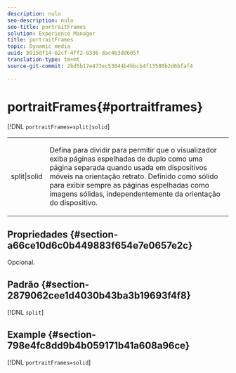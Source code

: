 ```yaml
---
description: nulo
seo-description: nulo
seo-title: portraitFrames
solution: Experience Manager
title: portraitFrames
topic: Dynamic media
uuid: b915df14-62cf-4ff2-8336-dac4b3dd605f
translation-type: tm+mt
source-git-commit: 2bd5b17e473ec53844b4bbcb4f13580b2d6bfaf4

---
```



# portraitFrames{#portraitframes}

[!DNL `portraitFrames=split|solid`]

<table id="table_1D425B7685D448459CD3FE8D683C813C"> 
 <tbody> 
  <tr> 
   <td colname="col1"> <p> <span class="codeph"> split|solid</span> </p> </td> 
   <td colname="col2"> <p>Defina para <span class="codeph"> dividir</span> para permitir que o visualizador exiba páginas espelhadas de duplo como uma página separada quando usada em dispositivos móveis na orientação retrato. Definido como <span class="codeph"> sólido</span> para exibir sempre as páginas espelhadas como imagens sólidas, independentemente da orientação do dispositivo. </p> </td> 
  </tr> 
 </tbody> 
</table>

## Propriedades {#section-a66ce10d6c0b449883f654e7e0657e2c}

Opcional.

## Padrão {#section-2879062cee1d4030b43ba3b19693f4f8}

[!DNL `split`]

## Example {#section-798e4fc8dd9b4b059171b41a608a96ce}

[!DNL `portraitFrames=solid`]
